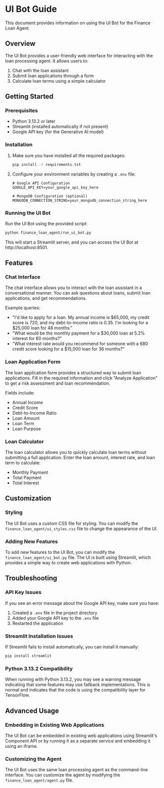 # UI Bot Guide

This document provides information on using the UI Bot for the Finance Loan Agent.

## Overview

The UI Bot provides a user-friendly web interface for interacting with the loan processing agent. It allows users to:

1. Chat with the loan assistant
2. Submit loan applications through a form
3. Calculate loan terms using a simple calculator

## Getting Started

### Prerequisites

- Python 3.13.2 or later
- Streamlit (installed automatically if not present)
- Google API key (for the Generative AI model)

### Installation

1. Make sure you have installed all the required packages:
   ```bash
   pip install -r requirements.txt
   ```

2. Configure your environment variables by creating a `.env` file:
   ```
   # Google API Configuration
   GOOGLE_API_KEY=your_google_api_key_here
   
   # MongoDB Configuration (optional)
   MONGODB_CONNECTION_STRING=your_mongodb_connection_string_here
   ```

### Running the UI Bot

Run the UI Bot using the provided script:

```bash
python finance_loan_agent/run_ui_bot.py
```

This will start a Streamlit server, and you can access the UI Bot at http://localhost:8501.

## Features

### Chat Interface

The chat interface allows you to interact with the loan assistant in a conversational manner. You can ask questions about loans, submit loan applications, and get recommendations.

Example queries:
- "I'd like to apply for a loan. My annual income is $65,000, my credit score is 720, and my debt-to-income ratio is 0.35. I'm looking for a $25,000 loan for 48 months."
- "What would be the monthly payment for a $30,000 loan at 5.2% interest for 60 months?"
- "What interest rate would you recommend for someone with a 680 credit score looking for a $15,000 loan for 36 months?"

### Loan Application Form

The loan application form provides a structured way to submit loan applications. Fill in the required information and click "Analyze Application" to get a risk assessment and loan recommendation.

Fields include:
- Annual Income
- Credit Score
- Debt-to-Income Ratio
- Loan Amount
- Loan Term
- Loan Purpose

### Loan Calculator

The loan calculator allows you to quickly calculate loan terms without submitting a full application. Enter the loan amount, interest rate, and loan term to calculate:
- Monthly Payment
- Total Payment
- Total Interest

## Customization

### Styling

The UI Bot uses a custom CSS file for styling. You can modify the `finance_loan_agent/ui_styles.css` file to change the appearance of the UI.

### Adding New Features

To add new features to the UI Bot, you can modify the `finance_loan_agent/ui_bot.py` file. The UI is built using Streamlit, which provides a simple way to create web applications with Python.

## Troubleshooting

### API Key Issues

If you see an error message about the Google API key, make sure you have:
1. Created a `.env` file in the project directory
2. Added your Google API key to the `.env` file
3. Restarted the application

### Streamlit Installation Issues

If Streamlit fails to install automatically, you can install it manually:

```bash
pip install streamlit
```

### Python 3.13.2 Compatibility

When running with Python 3.13.2, you may see a warning message indicating that some features may use fallback implementations. This is normal and indicates that the code is using the compatibility layer for TensorFlow.

## Advanced Usage

### Embedding in Existing Web Applications

The UI Bot can be embedded in existing web applications using Streamlit's Component API or by running it as a separate service and embedding it using an iframe.

### Customizing the Agent

The UI Bot uses the same loan processing agent as the command-line interface. You can customize the agent by modifying the `finance_loan_agent/agent.py` file.

